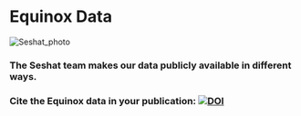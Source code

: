 # Equinox Data
![Seshat_photo](http://seshatdatabank.info/wp-content/uploads/2020/04/Seshat-Enters-Data-into-a-PC-08-1-e1585764709782-768x659.png)

### The Seshat team makes our data publicly available in different ways.

### Cite the Equinox data in your publication: [![DOI](https://zenodo.org/badge/501738681.svg)](https://zenodo.org/badge/latestdoi/501738681)

